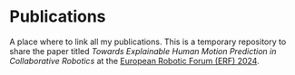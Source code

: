 # Publications
A place where to link all my publications.
This is a temporary repository to share the paper titled _Towards Explainable Human Motion Prediction in Collaborative Robotics_ at the [European Robotic Forum (ERF) 2024](https://erf2024.eu/).
